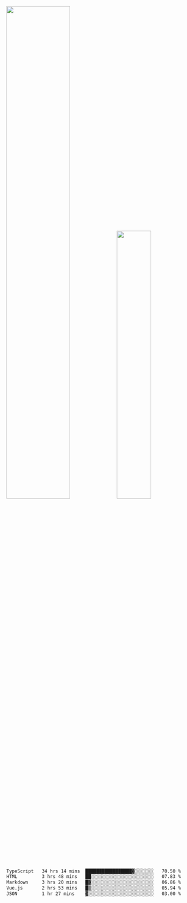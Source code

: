 <img align="" width="57.5%" src="https://github-readme-stats.vercel.app/api?username=Dream4ever&hide_title=true&hide_border=true&count_private=true&show_icons=true&include_all_commits=true&line_height=21" /><img align="" width="42.4%" src="https://github-readme-stats.vercel.app/api/top-langs/?username=Dream4ever&hide_title=true&count_private=true&show_icons=true&langs_count=6&hide_border=true&layout=compact" />

<!--START_SECTION:waka-->

```txt
TypeScript   34 hrs 14 mins  █████████████████▓░░░░░░░   70.50 %
HTML         3 hrs 48 mins   ██░░░░░░░░░░░░░░░░░░░░░░░   07.83 %
Markdown     3 hrs 20 mins   █▓░░░░░░░░░░░░░░░░░░░░░░░   06.86 %
Vue.js       2 hrs 53 mins   █▒░░░░░░░░░░░░░░░░░░░░░░░   05.94 %
JSON         1 hr 27 mins    ▓░░░░░░░░░░░░░░░░░░░░░░░░   03.00 %
```

<!--END_SECTION:waka-->
